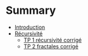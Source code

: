 # Summary

- [Introduction](./0_introduction.md)
- [Récursivité](1_recursivite/1_recursivite.md)
   - [TP 1 récursivité corrigé](1_recursivite/tp1_recursivite_cor.md)
   - [TP 2 fractales corrigé](1_recursivite/tp2_fractales_cor.md)
